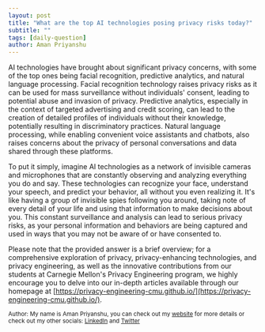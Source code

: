 ```yaml
---
layout: post
title: "What are the top AI technologies posing privacy risks today?"
subtitle: ""
tags: [daily-question]
author: Aman Priyanshu
---
```


AI technologies have brought about significant privacy concerns, with some of the top ones being facial recognition, predictive analytics, and natural language processing. Facial recognition technology raises privacy risks as it can be used for mass surveillance without individuals' consent, leading to potential abuse and invasion of privacy. Predictive analytics, especially in the context of targeted advertising and credit scoring, can lead to the creation of detailed profiles of individuals without their knowledge, potentially resulting in discriminatory practices. Natural language processing, while enabling convenient voice assistants and chatbots, also raises concerns about the privacy of personal conversations and data shared through these platforms.

To put it simply, imagine AI technologies as a network of invisible cameras and microphones that are constantly observing and analyzing everything you do and say. These technologies can recognize your face, understand your speech, and predict your behavior, all without you even realizing it. It's like having a group of invisible spies following you around, taking note of every detail of your life and using that information to make decisions about you. This constant surveillance and analysis can lead to serious privacy risks, as your personal information and behaviors are being captured and used in ways that you may not be aware of or have consented to.

Please note that the provided answer is a brief overview; for a comprehensive exploration of privacy, privacy-enhancing technologies, and privacy engineering, as well as the innovative contributions from our students at Carnegie Mellon's Privacy Engineering program, we highly encourage you to delve into our in-depth articles available through our homepage at [https://privacy-engineering-cmu.github.io/](https://privacy-engineering-cmu.github.io/).

<small>Author: My name is Aman Priyanshu, you can check out my [website](https://amanpriyanshu.github.io/) for more details or check out my other socials: [LinkedIn](https://www.linkedin.com/in/aman-priyanshu/) and [Twitter](https://twitter.com/AmanPriyanshu6)</small>
